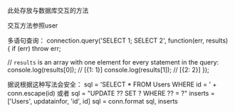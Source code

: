 此处存放与数据库交互的方法

交互方法参照user

多语句查询：
connection.query('SELECT 1; SELECT 2', function(err, results) {
  if (err) throw err;

  // `results` is an array with one element for every statement in the query:
  console.log(results[0]); // [{1: 1}]
  console.log(results[1]); // [{2: 2}]
});

据说根据这种写法会安全：
sql = 'SELECT * FROM Users WHERE id = ' + conn.escape(id)
或者
sql = "UPDATE ?? SET ? WHERE ?? = ?"
inserts = ['Users', updatainfor, 'id', id]
sql = conn.format sql, inserts